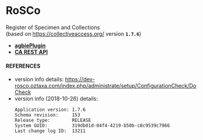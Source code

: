 # RoSCo
Register of Specimen and Collections  
(based on https://collectiveaccess.org/ version **`1.7.6`**)
- **[agbiePlugin](src/agbiePlugin)**
- **[CA REST API](src/CollectiveAccess_REST_API)**

#### REFERENCES
- version info details: https://dev-rosco.oztaxa.com/index.php/administrate/setup/ConfigurationCheck/DoCheck
- version info (2018-10-26) details:
  ```
  Application version: 1.7.6
  Schema revision:     153
  Release type:        RELEASE
  System GUID:         319db01d-04f4-4219-b50b-c8c9539c7966
  Last change log ID:  13211
  ```
